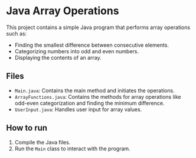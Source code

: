 # Java Array Operations

This project contains a simple Java program that performs array operations such as:
- Finding the smallest difference between consecutive elements.
- Categorizing numbers into odd and even numbers.
- Displaying the contents of an array.

## Files
- `Main.java`: Contains the main method and initiates the operations.
- `ArrayFunctions.java`: Contains the methods for array operations like odd-even categorization and finding the minimum difference.
- `UserInput.java`: Handles user input for array values.

## How to run
1. Compile the Java files.
2. Run the `Main` class to interact with the program.
